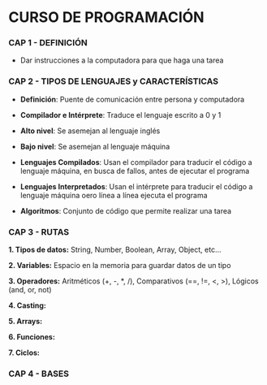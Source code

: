 # CURSO DE PROGRAMACIÓN

### CAP 1 - DEFINICIÓN

- Dar instrucciones a la computadora para que haga una tarea

### CAP 2 - TIPOS DE LENGUAJES y CARACTERÍSTICAS

- **Definición**: Puente de comunicación entre persona y computadora

- **Compilador e Intérprete**: Traduce el lenguaje escrito a 0 y 1

- **Alto nivel**: Se asemejan al lenguaje inglés

- **Bajo nivel**: Se asemejan al lenguaje máquina

- **Lenguajes Compilados**: Usan el compilador para traducir el código a lenguaje máquina, en busca de fallos, antes de ejecutar el programa

- **Lenguajes Interpretados**: Usan el intérprete para traducir el código a lenguaje máquina oero línea a línea ejecuta el programa

- **Algoritmos**: Conjunto de código que permite realizar una tarea

### CAP 3 - RUTAS

**1. Tipos de datos:**
String, Number, Boolean, Array, Object, etc...

**2. Variables:**
Espacio en la memoria para guardar datos de un tipo

**3. Operadores:**
Aritméticos (+, -, *, /), Comparativos (==, !=, <, >), Lógicos (and, or, not)

**4. Casting:**

**5. Arrays:**

**6. Funciones:**

**7. Ciclos:**

### CAP 4 - BASES